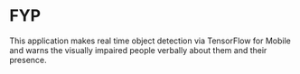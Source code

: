 # FYP

This application makes real time object detection via TensorFlow for Mobile and warns the visually impaired people verbally about them and their presence. 
